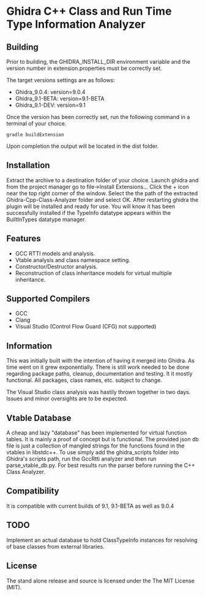 Ghidra C++ Class and Run Time Type Information Analyzer
=======================================================

Building
--------

Prior to building, the GHIDRA_INSTALL_DIR environment variable and the version number in extension.properties must be correctly set.

The target versions settings are as follows:

* Ghidra_9.0.4: version=9.0.4
* Ghidra_9.1-BETA: version=9.1-BETA
* Ghidra_9.1-DEV: version=9.1

Once the version has been correctly set, run the following command in a terminal of your choice.

`gradle buildExtension`

Upon completion the output will be located in the dist folder.

Installation
------------

Extract the archive to a destination folder of your choice.
Launch ghidra and from the project manager go to file->Install Extensions...
Click the + icon near the top right corner of the window.
Select the the path of the extracted Ghidra-Cpp-Class-Analyzer folder and select OK.
After restarting ghidra the plugin will be installed and ready for use.
You will know it has been successfully installed if the TypeInfo datatype appears within the BuiltInTypes datatype manager.

Features
--------

* GCC RTTI models and analysis.
* Vtable analysis and class namespace setting.
* Constructor/Destructor analysis.
* Reconstruction of class inheritance models for virtual multiple inheritance.

Supported Compilers
-------------------

* GCC  
* Clang  
* Visual Studio (Control Flow Guard (CFG) not supported)

Information
-----------

This was initially built with the intention of having it merged into Ghidra.
As time went on it grew exponentially. There is still work needed to be done
regarding package paths, cleanup, documentation and testing. It it mostly
functional. All packages, class names, etc. subject to change.

The Visual Studio class analysis was hastily thrown together in two days.
Issues and minor oversights are to be expected.

Vtable Database
---------------

A cheap and lazy "database" has been implemented for virtual function tables.
It is mainly a proof of concept but is functional.
The provided json db file is just a collection of mangled strings for the
functions found in the vtables in libstdc++. To use simply add the ghidra_scripts
folder into Ghidra's scripts path, run the GccRtti analyzer and then run
parse_vtable_db.py. For best results run the parser before running the
C++ Class Analyzer.

Compatibility
-------------

It is compatible with current builds of 9.1, 9.1-BETA as well as 9.0.4

TODO
----

Implement an actual database to hold ClassTypeInfo instances for resolving of base classes
from external libraries.

License
---------

The stand alone release and source is licensed under the The MIT License (MIT).

